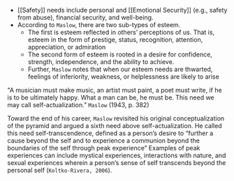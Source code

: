 - [[Safety]] needs include personal and [[Emotional Security]] (e.g., safety from abuse), financial security, and well-being.
- According to `Maslow`, there are two sub-types of esteem. 
	- The first is esteem reflected in others’ perceptions of us. That is, esteem in the form of prestige, status, recognition, attention, appreciation, or admiration
	- The second form of esteem is rooted in a desire for confidence, strength, independence, and the ability to achieve.
	- Further, `Maslow` notes that when our esteem needs are thwarted, feelings of inferiority, weakness, or helplessness are likely to arise


"A musician must make music, an artist must paint, a poet must write, if he is to be ultimately happy. What a man can be, he must be. This need we may call self-actualization.” `Maslow` (1943, p. 382)

Toward the end of his career, `Maslow` revisited his original conceptualization of the pyramid and argued a sixth need above self-actualization.
He called this need self-transcendence, defined as a person’s desire to “further a cause beyond the self and to experience a communion beyond the boundaries of the self through peak experience”
Examples of peak experiences can include mystical experiences, interactions with nature, and sexual experiences wherein a person’s sense of self transcends beyond the personal self (`Koltko-Rivera, 2006`).

